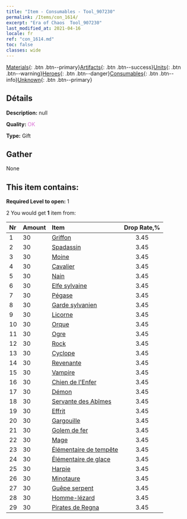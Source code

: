 ```yaml
---
title: "Item - Consumables - Tool_907230"
permalink: /Items/con_1614/
excerpt: "Era of Chaos  Tool_907230"
last_modified_at: 2021-04-16
locale: fr
ref: "con_1614.md"
toc: false
classes: wide
---
```

 [Materials](/fr/Items/){: .btn .btn--primary}[Artifacts](/fr/Items/Artifacts/){: .btn .btn--success}[Units](/fr/Items/Units/){: .btn .btn--warning}[Heroes](/fr/Items/Heroes/){: .btn .btn--danger}[Consumables](/fr/Items/Consumables/){: .btn .btn--info}[Unknown](/fr/Items/Unknown/){: .btn .btn--primary}

## Détails
 **Description:** null

 **Quality:** <span style="color: #DA70D6">OK</span>

 **Type:** Gift

## Gather

  None

## This item contains:

 **Required Level to open:** 1

 2 You would get **1** item  from:

  | Nr | Amount |     Item    | Drop Rate,% |
  |:---|:-------|:------------|:---------:|
  | 1 | 30 | [Griffon](/fr/Items/unt_192/) | 3.45 | 
  | 2 | 30 | [Spadassin](/fr/Items/unt_193/) | 3.45 | 
  | 3 | 30 | [Moine](/fr/Items/unt_194/) | 3.45 | 
  | 4 | 30 | [Cavalier ](/fr/Items/unt_195/) | 3.45 | 
  | 5 | 30 | [Nain](/fr/Items/unt_200/) | 3.45 | 
  | 6 | 30 | [Elfe sylvaine](/fr/Items/unt_201/) | 3.45 | 
  | 7 | 30 | [Pégase](/fr/Items/unt_202/) | 3.45 | 
  | 8 | 30 | [Garde sylvanien](/fr/Items/unt_203/) | 3.45 | 
  | 9 | 30 | [Licorne](/fr/Items/unt_204/) | 3.45 | 
  | 10 | 30 | [Orque](/fr/Items/unt_219/) | 3.45 | 
  | 11 | 30 | [Ogre](/fr/Items/unt_220/) | 3.45 | 
  | 12 | 30 | [Rock](/fr/Items/unt_221/) | 3.45 | 
  | 13 | 30 | [Cyclope](/fr/Items/unt_222/) | 3.45 | 
  | 14 | 30 | [Revenante](/fr/Items/unt_210/) | 3.45 | 
  | 15 | 30 | [Vampire](/fr/Items/unt_211/) | 3.45 | 
  | 16 | 30 | [Chien de l'Enfer](/fr/Items/unt_228/) | 3.45 | 
  | 17 | 30 | [Démon](/fr/Items/unt_229/) | 3.45 | 
  | 18 | 30 | [Servante des Abîmes](/fr/Items/unt_230/) | 3.45 | 
  | 19 | 30 | [Effrit](/fr/Items/unt_231/) | 3.45 | 
  | 20 | 30 | [Gargouille](/fr/Items/unt_236/) | 3.45 | 
  | 21 | 30 | [Golem de fer](/fr/Items/unt_237/) | 3.45 | 
  | 22 | 30 | [Mage](/fr/Items/unt_238/) | 3.45 | 
  | 23 | 30 | [Élémentaire de tempête](/fr/Items/unt_263/) | 3.45 | 
  | 24 | 30 | [Élémentaire de glace](/fr/Items/unt_264/) | 3.45 | 
  | 25 | 30 | [Harpie](/fr/Items/unt_245/) | 3.45 | 
  | 26 | 30 | [Minotaure](/fr/Items/unt_248/) | 3.45 | 
  | 27 | 30 | [Guêpe serpent](/fr/Items/unt_255/) | 3.45 | 
  | 28 | 30 | [Homme-lézard](/fr/Items/unt_254/) | 3.45 | 
  | 29 | 30 | [Pirates de Regna](/fr/Items/unt_273/) | 3.45 | 
